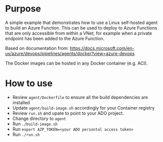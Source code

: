 # Purpose
A simple example that demonstrates how to use a Linux self-hosted agent to build an Azure Function.
This can be used to deploy to Azure Functions that are only accessible from within a VNet, for example when a private endpoint has been added to the Azure Function.

Based on documentation from: https://docs.microsoft.com/en-us/azure/devops/pipelines/agents/docker?view=azure-devops

The Docker images can be hosted in any Docker container (e.g. ACI).

# How to use
- Review `agent/Dockerfile` to ensure all the build dependencies are installed
- Update `agent/build-image.sh` accordingly for your Container registry
- Review `run.sh` and upate to point to your ADO project.
- Change directory to `agent`
- Run `./build-image.sh`
- Run `export AZP_TOKEN=<your ADO persontal access token>`
- Run `./run.sh`
